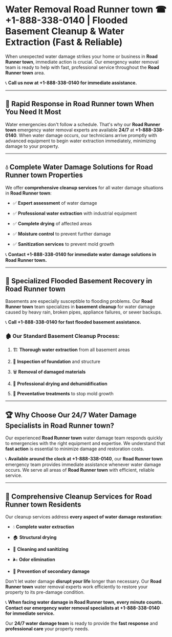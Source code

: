 # Water Removal Road Runner town ☎ +1-888-338-0140 | Flooded Basement Cleanup & Water Extraction (Fast & Reliable)

When unexpected water damage strikes your home or business in **Road Runner town**, immediate action is crucial. Our emergency water removal team is ready to help with fast, professional service throughout the **Road Runner town** area. 

📞 **Call us now at +1-888-338-0140 for immediate assistance.**
---
## 🚀 Rapid Response in Road Runner town When You Need It Most
Water emergencies don't follow a schedule. That's why our **Road Runner town** emergency water removal experts are available **24/7** at **+1-888-338-0140**. When water damage occurs, our technicians arrive promptly with advanced equipment to begin water extraction immediately, minimizing damage to your property.
---
## 💧 Complete Water Damage Solutions for Road Runner town Properties
We offer **comprehensive cleanup services** for all water damage situations in **Road Runner town**:
- ✅ **Expert assessment** of water damage  
- ✅ **Professional water extraction** with industrial equipment  
- ✅ **Complete drying** of affected areas  
- ✅ **Moisture control** to prevent further damage  
- ✅ **Sanitization services** to prevent mold growth  
📞 **Contact +1-888-338-0140 for immediate water damage solutions in Road Runner town.**
---
## 🌊 Specialized Flooded Basement Recovery in Road Runner town
Basements are especially susceptible to flooding problems. Our **Road Runner town** team specializes in **basement cleanup** for water damage caused by heavy rain, broken pipes, appliance failures, or sewer backups. 
📞 **Call +1-888-338-0140 for fast flooded basement assistance.**
### 🏚️ Our Standard Basement Cleanup Process:
1. 🏗️ **Thorough water extraction** from all basement areas  
2. 🔎 **Inspection of foundation** and structure  
3. 🗑️ **Removal of damaged materials**  
4. 💨 **Professional drying and dehumidification**  
5. 🚫 **Preventative treatments** to stop mold growth  
---
## 🏆 Why Choose Our 24/7 Water Damage Specialists in Road Runner town?
Our experienced **Road Runner town** water damage team responds quickly to emergencies with the right equipment and expertise. We understand that **fast action** is essential to minimize damage and restoration costs.
📞 **Available around the clock at +1-888-338-0140**, our **Road Runner town** emergency team provides immediate assistance whenever water damage occurs. We serve all areas of **Road Runner town** with efficient, reliable service.
---
## 🧹 Comprehensive Cleanup Services for Road Runner town Residents
Our cleanup services address **every aspect of water damage restoration**:
- 💧 **Complete water extraction**  
- 🏠 **Structural drying**  
- 🧼 **Cleaning and sanitizing**  
- 🌬️ **Odor elimination**  
- 🚫 **Prevention of secondary damage**  
Don't let water damage **disrupt your life** longer than necessary. Our **Road Runner town** water removal experts work efficiently to restore your property to its pre-damage condition.
📞 **When facing water damage in Road Runner town, every minute counts. Contact our emergency water removal specialists at +1-888-338-0140 for immediate service.**
Our **24/7 water damage team** is ready to provide the **fast response** and **professional care** your property needs.
